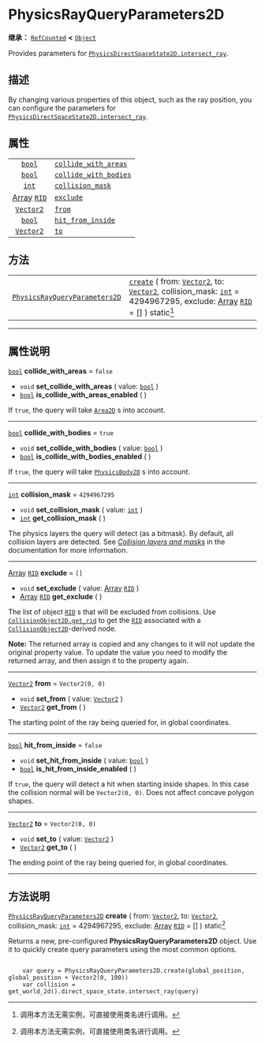 <!-- ⚠ 请勿编辑本文件 ⚠ -->
<!-- 本文档使用脚本从 WeDot 引擎源码仓库生成。 -->
<!-- 生成脚本：https://github.com/WeDot-Engine/WeDot/tree/4.3/doc/tools/make_md.py； -->
<!-- 原文件：https://github.com/WeDot-Engine/WeDot/tree/4.3/doc/classes/PhysicsRayQueryParameters2D.xml。 -->

<div id="_class_physicsrayqueryparameters2d"></div>

# PhysicsRayQueryParameters2D

**继承：** [`RefCounted`](class_refcounted.md) **<** [`Object`](class_object.md)

Provides parameters for [`PhysicsDirectSpaceState2D.intersect_ray`](class_physicsdirectspacestate2d.md#class_physicsdirectspacestate2d_method_intersect_ray).

## 描述

By changing various properties of this object, such as the ray position, you can configure the parameters for [`PhysicsDirectSpaceState2D.intersect_ray`](class_physicsdirectspacestate2d.md#class_physicsdirectspacestate2d_method_intersect_ray).

## 属性

|||
|:-:|:--|
| [`bool`](class_bool.md)                       | [`collide_with_areas`](class_physicsrayqueryparameters2d.md#class_physicsrayqueryparameters2d_property_collide_with_areas)   | ``false``         |
| [`bool`](class_bool.md)                       | [`collide_with_bodies`](class_physicsrayqueryparameters2d.md#class_physicsrayqueryparameters2d_property_collide_with_bodies) | ``true``          |
| [`int`](class_int.md)                         | [`collision_mask`](class_physicsrayqueryparameters2d.md#class_physicsrayqueryparameters2d_property_collision_mask)           | ``4294967295``    |
| [Array](class_array.md) [`RID`](class_rid.md) | [`exclude`](class_physicsrayqueryparameters2d.md#class_physicsrayqueryparameters2d_property_exclude)                         | ``[]``            |
| [`Vector2`](class_vector2.md)                 | [`from`](class_physicsrayqueryparameters2d.md#class_physicsrayqueryparameters2d_property_from)                               | ``Vector2(0, 0)`` |
| [`bool`](class_bool.md)                       | [`hit_from_inside`](class_physicsrayqueryparameters2d.md#class_physicsrayqueryparameters2d_property_hit_from_inside)         | ``false``         |
| [`Vector2`](class_vector2.md)                 | [`to`](class_physicsrayqueryparameters2d.md#class_physicsrayqueryparameters2d_property_to)                                   | ``Vector2(0, 0)`` |

## 方法

|||
|:-:|:--|
| [`PhysicsRayQueryParameters2D`](class_physicsrayqueryparameters2d.md) | [`create`](class_physicsrayqueryparameters2d.md#class_physicsrayqueryparameters2d_method_create) ( from: [`Vector2`](class_vector2.md), to: [`Vector2`](class_vector2.md), collision_mask: [`int`](class_int.md) = 4294967295, exclude: [Array](class_array.md) [`RID`](class_rid.md) = [] ) static[^static] |

<!-- rst-class:: classref-section-separator -->

---

## 属性说明

<div id="_class_physicsrayqueryparameters2d_property_collide_with_areas"></div>

[`bool`](class_bool.md) **collide_with_areas** = ``false`` <div id="class_physicsrayqueryparameters2d_property_collide_with_areas"></div>

- `void` **set_collide_with_areas** ( value: [`bool`](class_bool.md) )
- [`bool`](class_bool.md) **is_collide_with_areas_enabled** ( )

If `true`, the query will take [`Area2D`](class_area2d.md) s into account.

<!-- rst-class:: classref-item-separator -->

---

<div id="_class_physicsrayqueryparameters2d_property_collide_with_bodies"></div>

[`bool`](class_bool.md) **collide_with_bodies** = ``true`` <div id="class_physicsrayqueryparameters2d_property_collide_with_bodies"></div>

- `void` **set_collide_with_bodies** ( value: [`bool`](class_bool.md) )
- [`bool`](class_bool.md) **is_collide_with_bodies_enabled** ( )

If `true`, the query will take [`PhysicsBody2D`](class_physicsbody2d.md) s into account.

<!-- rst-class:: classref-item-separator -->

---

<div id="_class_physicsrayqueryparameters2d_property_collision_mask"></div>

[`int`](class_int.md) **collision_mask** = ``4294967295`` <div id="class_physicsrayqueryparameters2d_property_collision_mask"></div>

- `void` **set_collision_mask** ( value: [`int`](class_int.md) )
- [`int`](class_int.md) **get_collision_mask** ( )

The physics layers the query will detect (as a bitmask). By default, all collision layers are detected. See [*Collision layers and masks*](../tutorials/physics/physics_introduction.md#collision-layers-and-masks) in the documentation for more information.

<!-- rst-class:: classref-item-separator -->

---

<div id="_class_physicsrayqueryparameters2d_property_exclude"></div>

[Array](class_array.md) [`RID`](class_rid.md) **exclude** = ``[]`` <div id="class_physicsrayqueryparameters2d_property_exclude"></div>

- `void` **set_exclude** ( value: [Array](class_array.md) [`RID`](class_rid.md) )
- [Array](class_array.md) [`RID`](class_rid.md) **get_exclude** ( )

The list of object [`RID`](class_rid.md) s that will be excluded from collisions. Use [`CollisionObject2D.get_rid`](class_collisionobject2d.md#class_collisionobject2d_method_get_rid) to get the [`RID`](class_rid.md) associated with a [`CollisionObject2D`](class_collisionobject2d.md)-derived node.

 **Note:** The returned array is copied and any changes to it will not update the original property value. To update the value you need to modify the returned array, and then assign it to the property again.

<!-- rst-class:: classref-item-separator -->

---

<div id="_class_physicsrayqueryparameters2d_property_from"></div>

[`Vector2`](class_vector2.md) **from** = ``Vector2(0, 0)`` <div id="class_physicsrayqueryparameters2d_property_from"></div>

- `void` **set_from** ( value: [`Vector2`](class_vector2.md) )
- [`Vector2`](class_vector2.md) **get_from** ( )

The starting point of the ray being queried for, in global coordinates.

<!-- rst-class:: classref-item-separator -->

---

<div id="_class_physicsrayqueryparameters2d_property_hit_from_inside"></div>

[`bool`](class_bool.md) **hit_from_inside** = ``false`` <div id="class_physicsrayqueryparameters2d_property_hit_from_inside"></div>

- `void` **set_hit_from_inside** ( value: [`bool`](class_bool.md) )
- [`bool`](class_bool.md) **is_hit_from_inside_enabled** ( )

If `true`, the query will detect a hit when starting inside shapes. In this case the collision normal will be `Vector2(0, 0)`. Does not affect concave polygon shapes.

<!-- rst-class:: classref-item-separator -->

---

<div id="_class_physicsrayqueryparameters2d_property_to"></div>

[`Vector2`](class_vector2.md) **to** = ``Vector2(0, 0)`` <div id="class_physicsrayqueryparameters2d_property_to"></div>

- `void` **set_to** ( value: [`Vector2`](class_vector2.md) )
- [`Vector2`](class_vector2.md) **get_to** ( )

The ending point of the ray being queried for, in global coordinates.

<!-- rst-class:: classref-section-separator -->

---

## 方法说明

<div id="_class_physicsrayqueryparameters2d_method_create"></div>

[`PhysicsRayQueryParameters2D`](class_physicsrayqueryparameters2d.md) **create** ( from: [`Vector2`](class_vector2.md), to: [`Vector2`](class_vector2.md), collision_mask: [`int`](class_int.md) = 4294967295, exclude: [Array](class_array.md) [`RID`](class_rid.md) = [] ) static[^static]<div id="class_physicsrayqueryparameters2d_method_create"></div>

Returns a new, pre-configured **PhysicsRayQueryParameters2D** object. Use it to quickly create query parameters using the most common options.

```

    var query = PhysicsRayQueryParameters2D.create(global_position, global_position + Vector2(0, 100))
    var collision = get_world_2d().direct_space_state.intersect_ray(query)
```



[^virtual]: 本方法通常需要用户覆盖才能生效。
[^const]: 本方法无副作用，不会修改该实例的任何成员变量。
[^vararg]: 本方法除了能接受在此处描述的参数外，还能够继续接受任意数量的参数。
[^constructor]: 本方法用于构造某个类型。
[^static]: 调用本方法无需实例，可直接使用类名进行调用。
[^operator]: 本方法描述的是使用本类型作为左操作数的有效运算符。
[^bitfield]: 这个值是由下列位标志构成位掩码的整数。
[^void]: 无返回值。
